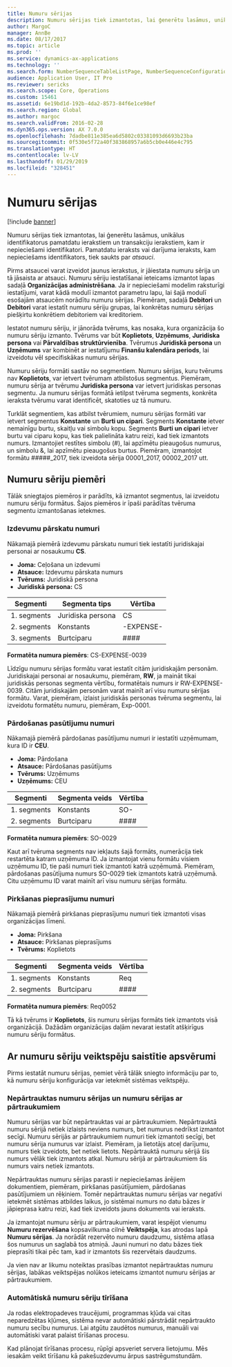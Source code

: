 ```yaml
---
title: Numuru sērijas
description: Numuru sērijas tiek izmantotas, lai ģenerētu lasāmus, unikālus identifikatorus pamatdatu ierakstiem un transakciju ierakstiem, kam ir nepieciešami identifikatori.
author: MargoC
manager: AnnBe
ms.date: 08/17/2017
ms.topic: article
ms.prod: ''
ms.service: dynamics-ax-applications
ms.technology: ''
ms.search.form: NumberSequenceTableListPage, NumberSequenceConfiguration
audience: Application User, IT Pro
ms.reviewer: sericks
ms.search.scope: Core, Operations
ms.custom: 15461
ms.assetid: 6e19bd1d-192b-4da2-8573-84f6e1ce98ef
ms.search.region: Global
ms.author: margoc
ms.search.validFrom: 2016-02-28
ms.dyn365.ops.version: AX 7.0.0
ms.openlocfilehash: 7dadbe811e385ea6d5802c03381093d6693b23ba
ms.sourcegitcommit: 0f530e5f72a40f383868957a6b5cb0e446e4c795
ms.translationtype: HT
ms.contentlocale: lv-LV
ms.lasthandoff: 01/29/2019
ms.locfileid: "328451"
---
```

# <a name="number-sequences"></a>Numuru sērijas

[!include [banner](../includes/banner.md)]

Numuru sērijas tiek izmantotas, lai ģenerētu lasāmus, unikālus identifikatorus pamatdatu ierakstiem un transakciju ierakstiem, kam ir nepieciešami identifikatori. Pamatdatu ieraksts vai darījuma ieraksts, kam nepieciešams identifikators, tiek saukts par *atsauci*.

Pirms atsaucei varat izveidot jaunus ierakstus, ir jāiestata numuru sērija un tā jāsaista ar atsauci. Numuru sēriju iestatīšanai ieteicams izmantot lapas sadaļā **Organizācijas administrēšana**. Ja ir nepieciešami modelim raksturīgi iestatījumi, varat kādā modulī izmantot parametru lapu, lai šajā modulī esošajām atsaucēm norādītu numuru sērijas. Piemēram, sadaļā **Debitori** un **Debitori** varat iestatīt numuru sēriju grupas, lai konkrētas numuru sērijas piešķirtu konkrētiem debitoriem vai kreditoriem.

Iestatot numuru sēriju, ir jānorāda tvērums, kas nosaka, kura organizācija šo numuru sēriju izmanto. Tvērums var būt **Koplietots**, **Uzņēmums**, **Juridiska persona** vai **Pārvaldības struktūrvienība**. Tvērumus **Juridiskā persona** un **Uzņēmums** var kombinēt ar iestatījumu **Finanšu kalendāra periods**, lai izveidotu vēl specifiskākas numuru sērijas.

Numuru sēriju formāti sastāv no segmentiem. Numuru sērijas, kuru tvērums nav **Koplietots**, var ietvert tvērumam atbilstošus segmentus. Piemēram, numuru sērija ar tvērumu **Juridiska persona** var ietvert juridiskas personas segmentu. Ja numuru sērijas formātā ietilpst tvēruma segments, konkrēta ieraksta tvērumu varat identificēt, skatoties uz tā numuru.

Turklāt segmentiem, kas atbilst tvērumiem, numuru sērijas formāti var ietvert segmentus **Konstante** un **Burti un cipari**. Segments **Konstante** ietver nemainīgu burtu, skaitļu vai simbolu kopu. Segments **Burti un cipari** ietver burtu vai ciparu kopu, kas tiek palielināta katru reizi, kad tiek izmantots numurs. Izmantojiet restītes simbolu (\#), lai apzīmētu pieaugošus numurus, un simbolu &, lai apzīmētu pieaugošus burtus. Piemēram, izmantojot formātu \#\#\#\#\#\_2017, tiek izveidota sērija 00001\_2017, 00002\_2017 utt.

## <a name="number-sequence-examples"></a>Numuru sēriju piemēri

Tālāk sniegtajos piemēros ir parādīts, kā izmantot segmentus, lai izveidotu numuru sēriju formātus. Šajos piemēros ir īpaši parādītas tvēruma segmentu izmantošanas ietekmes.

### <a name="expense-report-numbers"></a>Izdevumu pārskatu numuri

Nākamajā piemērā izdevumu pārskatu numuri tiek iestatīti juridiskajai personai ar nosaukumu **CS**.

- **Joma:** Ceļošana un izdevumi
- **Atsauce:** Izdevumu pārskata numurs
- **Tvērums:** Juridiskā persona
- **Juridiskā persona:** CS

| Segmenti  | Segmenta tips | Vērtība     |
|-----------|--------------|-----------|
| 1. segments | Juridiska persona | CS        |
| 2. segments | Konstants     | -EXPENSE- |
| 3. segments | Burtciparu | \#\#\#\#  |

**Formatēta numura piemērs**: CS-EXPENSE-0039

Līdzīgu numuru sērijas formātu varat iestatīt citām juridiskajām personām. Juridiskajai personai ar nosaukumu, piemēram, **RW**, ja maināt tikai juridiskās personas segmenta vērtību, formatētais numurs ir RW-EXPENSE-0039. Citām juridiskajām personām varat mainīt arī visu numuru sērijas formātu. Varat, piemēram, izlaist juridiskās personas tvēruma segmentu, lai izveidotu formatētu numuru, piemēram, Exp-0001.

### <a name="sales-order-numbers"></a>Pārdošanas pasūtījumu numuri

Nākamajā piemērā pārdošanas pasūtījumu numuri ir iestatīti uzņēmumam, kura ID ir **CEU**.

- **Joma:** Pārdošana
- **Atsauce:** Pārdošanas pasūtījums
- **Tvērums:** Uzņēmums
- **Uzņēmums:** CEU

| Segmenti  | Segmenta veids | Vērtība    |
|-----------|--------------|----------|
| 1. segments | Konstants     | SO-      |
| 2. segments | Burtciparu | \#\#\#\# |

**Formatēta numura piemērs**: SO-0029

Kaut arī tvēruma segments nav iekļauts šajā formāts, numerācija tiek restartēta katram uzņēmuma ID. Ja izmantojat vienu formātu visiem uzņēmumu ID, tie paši numuri tiek izmantoti katrā uzņēmumā. Piemēram, pārdošanas pasūtījuma numurs SO-0029 tiek izmantots katrā uzņēmumā. Citu uzņēmumu ID varat mainīt arī visu numuru sērijas formātu.

### <a name="purchase-requisition-numbers"></a>Pirkšanas pieprasījumu numuri

Nākamajā piemērā pirkšanas pieprasījumu numuri tiek izmantoti visas organizācijas līmenī.

- **Joma:** Pirkšana
- **Atsauce:** Pirkšanas pieprasījums
- **Tvērums:** Koplietots

| Segmenti  | Segmenta veids | Vērtība    |
|-----------|--------------|----------|
| 1. segments | Konstants     | Req      |
| 2. segments | Burtciparu | \#\#\#\# |

**Formatēta numura piemērs**: Req0052

Tā kā tvērums ir **Koplietots**, šis numuru sērijas formāts tiek izmantots visā organizācijā. Dažādām organizācijas daļām nevarat iestatīt atšķirīgus numuru sēriju formātus.

## <a name="performance-considerations-for-number-sequences"></a>Ar numuru sēriju veiktspēju saistītie apsvērumi

Pirms iestatāt numuru sērijas, ņemiet vērā tālāk sniegto informāciju par to, kā numuru sēriju konfigurācija var ietekmēt sistēmas veiktspēju.

### <a name="continuous-and-non-continuous-number-sequences"></a>Nepārtrauktas numuru sērijas un numuru sērijas ar pārtraukumiem

Numuru sērijas var būt nepārtrauktas vai ar pārtraukumiem. Nepārtrauktā numuru sērijā netiek izlaists neviens numurs, bet numurus nedrīkst izmantot secīgi. Numuru sērijās ar pārtraukumiem numuri tiek izmantoti secīgi, bet numuru sērija numurus var izlaist. Piemēram, ja lietotājs atceļ darījumu, numurs tiek izveidots, bet netiek lietots. Nepārtrauktā numuru sērijā šis numurs vēlāk tiek izmantots atkal. Numuru sērijā ar pārtraukumiem šis numurs vairs netiek izmantots.

Nepārtrauktas numuru sērijas parasti ir nepieciešamas ārējiem dokumentiem, piemēram, pirkšanas pasūtījumiem, pārdošanas pasūtījumiem un rēķiniem. Tomēr nepārtrauktas numuru sērijas var negatīvi ietekmēt sistēmas atbildes laikus, jo sistēmai numurs no datu bāzes ir jāpieprasa katru reizi, kad tiek izveidots jauns dokuments vai ieraksts.

Ja izmantojat numuru sēriju ar pārtraukumiem, varat iespējot vienumu **Numuru rezervēšana** kopsavilkuma cilnē **Veiktspēja**, kas atrodas lapā **Numuru sērijas**. Ja norādāt rezervēto numuru daudzumu, sistēma atlasa šos numurus un saglabā tos atmiņā. Jauni numuri no datu bāzes tiek pieprasīti tikai pēc tam, kad ir izmantots šis rezervētais daudzums.

Ja vien nav ar likumu noteiktas prasības izmantot nepārtrauktas numuru sērijas, labākas veiktspējas nolūkos ieteicams izmantot numuru sērijas ar pārtraukumiem.

### <a name="automatic-cleanup-of-number-sequences"></a>Automātiskā numuru sēriju tīrīšana

Ja rodas elektropadeves traucējumi, programmas kļūda vai citas neparedzētas kļūmes, sistēma nevar automātiski pārstrādāt nepārtraukto numuru secību numurus. Lai atgūtu zaudētos numurus, manuāli vai automātiski varat palaist tīrīšanas procesu.

Kad plānojat tīrīšanas procesu, rūpīgi apsveriet servera lietojumu. Mēs iesakām veikt tīrīšanu kā pakešuzdevumu ārpus sastrēgumstundām.
